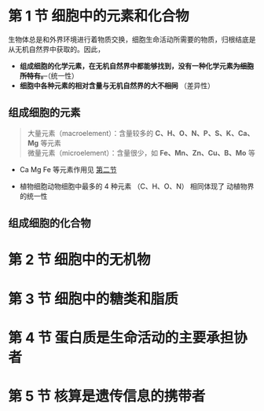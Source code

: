 # 第 1 节 细胞中的元素和化合物
生物体总是和外界环境进行着物质交换，细胞生命活动所需要的物质，归根结底是从无机自然界中获取的。因此，
 - **组成细胞的化学元素，在无机自然界中都能够找到，没有一种化学元素~~为细胞所特有。~~**（统一性）
 - **细胞中各种元素的相对含量与无机自然界的大不~~相同~~**  （差异性）

## 组成细胞的元素

> 大量元素（macroelement）：含量较多的 **C、H、O、N、P、S、K、Ca、Mg** 等元素  
> 微量元素（microelement）：含量很少，如 **Fe、Mn、Zn、Cu、B、Mo** 等

- Ca Mg Fe 等元素作用见 [第二节](#第-2-节-细胞中的无机物)

- 植物细胞动物细胞中最多的 4 种元素 （C、H、O、N） 相同体现了 动植物界的统一性
## 组成细胞的化合物


# 第 2 节 细胞中的无机物

# 第 3 节 细胞中的糖类和脂质

# 第 4 节 蛋白质是生命活动的主要承担协者

# 第 5 节 核算是遗传信息的携带者